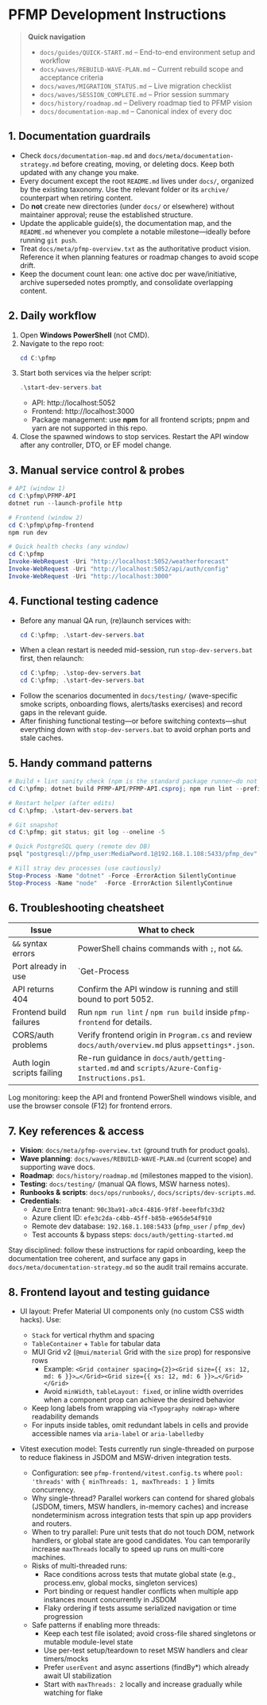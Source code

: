 ﻿# PFMP Development Instructions

> **Quick navigation**
> - `docs/guides/QUICK-START.md` – End-to-end environment setup and workflow
> - `docs/waves/REBUILD-WAVE-PLAN.md` – Current rebuild scope and acceptance criteria
> - `docs/waves/MIGRATION_STATUS.md` – Live migration checklist
> - `docs/waves/SESSION_COMPLETE.md` – Prior session summary
> - `docs/history/roadmap.md` – Delivery roadmap tied to PFMP vision
> - `docs/documentation-map.md` – Canonical index of every doc

## 1. Documentation guardrails

- Check `docs/documentation-map.md` and `docs/meta/documentation-strategy.md` before creating, moving, or deleting docs. Keep both updated with any change you make.
- Every document except the root `README.md` lives under `docs/`, organized by the existing taxonomy. Use the relevant folder or its `archive/` counterpart when retiring content.
- Do **not** create new directories (under `docs/` or elsewhere) without maintainer approval; reuse the established structure.
- Update the applicable guide(s), the documentation map, and the `README.md` whenever you complete a notable milestone—ideally before running `git push`.
- Treat `docs/meta/pfmp-overview.txt` as the authoritative product vision. Reference it when planning features or roadmap changes to avoid scope drift.
- Keep the document count lean: one active doc per wave/initiative, archive superseded notes promptly, and consolidate overlapping content.

## 2. Daily workflow

1. Open **Windows PowerShell** (not CMD).
2. Navigate to the repo root:
   ```powershell
   cd C:\pfmp
   ```
3. Start both services via the helper script:
   ```powershell
   .\start-dev-servers.bat
   ```
   - API: http://localhost:5052
   - Frontend: http://localhost:3000
   - Package management: use **npm** for all frontend scripts; pnpm and yarn are not supported in this repo.
4. Close the spawned windows to stop services. Restart the API window after any controller, DTO, or EF model change.

## 3. Manual service control & probes

```powershell
# API (window 1)
cd C:\pfmp\PFMP-API
dotnet run --launch-profile http

# Frontend (window 2)
cd C:\pfmp\pfmp-frontend
npm run dev

# Quick health checks (any window)
cd C:\pfmp
Invoke-WebRequest -Uri "http://localhost:5052/weatherforecast"
Invoke-WebRequest -Uri "http://localhost:5052/api/auth/config"
Invoke-WebRequest -Uri "http://localhost:3000"
```

## 4. Functional testing cadence

- Before any manual QA run, (re)launch services with:
   ```powershell
   cd C:\pfmp; .\start-dev-servers.bat
   ```
- When a clean restart is needed mid-session, run `stop-dev-servers.bat` first, then relaunch:
   ```powershell
   cd C:\pfmp; .\stop-dev-servers.bat
   cd C:\pfmp; .\start-dev-servers.bat
   ```
- Follow the scenarios documented in `docs/testing/` (wave-specific smoke scripts, onboarding flows, alerts/tasks exercises) and record gaps in the relevant guide.
- After finishing functional testing—or before switching contexts—shut everything down with `stop-dev-servers.bat` to avoid orphan ports and stale caches.

## 5. Handy command patterns

```powershell
# Build + lint sanity check (npm is the standard package runner—do not substitute pnpm)
cd C:\pfmp; dotnet build PFMP-API/PFMP-API.csproj; npm run lint --prefix pfmp-frontend

# Restart helper (after edits)
cd C:\pfmp; .\start-dev-servers.bat

# Git snapshot
cd C:\pfmp; git status; git log --oneline -5

# Quick PostgreSQL query (remote dev DB)
psql "postgresql://pfmp_user:MediaPword.1@192.168.1.108:5433/pfmp_dev" --% -c "SELECT COUNT(*) FROM \"Users\";"

# Kill stray dev processes (use cautiously)
Stop-Process -Name "dotnet" -Force -ErrorAction SilentlyContinue
Stop-Process -Name "node"  -Force -ErrorAction SilentlyContinue
```

## 6. Troubleshooting cheatsheet

| Issue | What to check |
|-------|---------------|
| `&&` syntax errors | PowerShell chains commands with `;`, not `&&`. |
| Port already in use | `Get-Process | Where-Object { $_.ProcessName -match "(dotnet|node)" }` and terminate as needed. |
| API returns 404 | Confirm the API window is running and still bound to port 5052. |
| Frontend build failures | Run `npm run lint` / `npm run build` inside `pfmp-frontend` for details. |
| CORS/auth problems | Verify frontend origin in `Program.cs` and review `docs/auth/overview.md` plus `appsettings*.json`. |
| Auth login scripts failing | Re-run guidance in `docs/auth/getting-started.md` and `scripts/Azure-Config-Instructions.ps1`. |

Log monitoring: keep the API and frontend PowerShell windows visible, and use the browser console (F12) for frontend errors.

## 7. Key references & access

- **Vision**: `docs/meta/pfmp-overview.txt` (ground truth for product goals).
- **Wave planning**: `docs/waves/REBUILD-WAVE-PLAN.md` (current scope) and supporting wave docs.
- **Roadmap**: `docs/history/roadmap.md` (milestones mapped to the vision).
- **Testing**: `docs/testing/` (manual QA flows, MSW harness notes).
- **Runbooks & scripts**: `docs/ops/runbooks/`, `docs/scripts/dev-scripts.md`.
- **Credentials**:
  - Azure Entra tenant: `90c3ba91-a0c4-4816-9f8f-beeefbfc33d2`
  - Azure client ID: `efe3c2da-c4bb-45ff-b85b-e965de54f910`
  - Remote dev database: `192.168.1.108:5433` (`pfmp_user` / `pfmp_dev`)
  - Test accounts & bypass steps: `docs/auth/getting-started.md`

Stay disciplined: follow these instructions for rapid onboarding, keep the documentation tree coherent, and surface any gaps in `docs/meta/documentation-strategy.md` so the audit trail remains accurate.

## 8. Frontend layout and testing guidance

- UI layout: Prefer Material UI components only (no custom CSS width hacks). Use:
   - `Stack` for vertical rhythm and spacing
   - `TableContainer` + `Table` for tabular data
   - MUI Grid v2 (`@mui/material` Grid with the `size` prop) for responsive rows
      - Example: `<Grid container spacing={2}><Grid size={{ xs: 12, md: 6 }}>…</Grid><Grid size={{ xs: 12, md: 6 }}>…</Grid></Grid>`
      - Avoid `minWidth`, `tableLayout: fixed`, or inline width overrides when a component prop can achieve the desired behavior
   - Keep long labels from wrapping via `<Typography noWrap>` where readability demands
   - For inputs inside tables, omit redundant labels in cells and provide accessible names via `aria-label` or `aria-labelledby`

- Vitest execution model: Tests currently run single-threaded on purpose to reduce flakiness in JSDOM and MSW-driven integration tests.
   - Configuration: see `pfmp-frontend/vitest.config.ts` where `pool: 'threads'` with `{ minThreads: 1, maxThreads: 1 }` limits concurrency.
   - Why single-thread? Parallel workers can contend for shared globals (JSDOM, timers, MSW handlers, in-memory caches) and increase nondeterminism across integration tests that spin up app providers and routers.
   - When to try parallel: Pure unit tests that do not touch DOM, network handlers, or global state are good candidates. You can temporarily increase `maxThreads` locally to speed up runs on multi-core machines.
   - Risks of multi-threaded runs:
      - Race conditions across tests that mutate global state (e.g., process.env, global mocks, singleton services)
      - Port binding or request handler conflicts when multiple app instances mount concurrently in JSDOM
      - Flaky ordering if tests assume serialized navigation or time progression
   - Safe patterns if enabling more threads:
      - Keep each test file isolated; avoid cross-file shared singletons or mutable module-level state
      - Use per-test setup/teardown to reset MSW handlers and clear timers/mocks
      - Prefer `userEvent` and async assertions (findBy*) which already await UI stabilization
      - Start with `maxThreads: 2` locally and increase gradually while watching for flake

